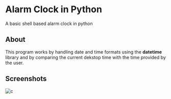# Alarm Clock in Python
A basic shell based alarm clock in python
## About
This program works by handling date and time formats using the **datetime** library and by comparing the current dekstop time with the time provided by the user. 
## Screenshots
![c](https://user-images.githubusercontent.com/42097564/116097572-e411b300-a6c7-11eb-9955-13aefaecd771.PNG)

